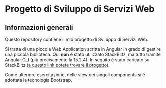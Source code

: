 # Progetto di Sviluppo di Servizi Web

## Informazioni generali

Questo repository contiene il mio progetto di Sviluppo di Servizi Web.

Si tratta di una piccola Web Application scritta in Angular in grado di gestire una piccola biblioteca. Qui **non** è stato utilizzato StackBlitz, ma tutto tramite Angular CLI (più precisamente la 15.2.4). In seguito è stato caricato su StackBlitz ([a questo link potete trovare il progetto](https://stackblitz.com/edit/stackblitz-starters-wqh4kd?file=README.md)).

Come ulteriore esercitazione, nelle view dei singoli components si è adottata la tecnologia Bootstrap.
